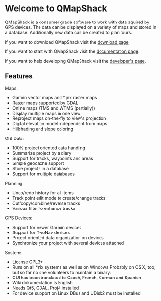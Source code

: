 # Welcome to QMapShack

QMapShack is a consumer grade software to work with data aquired by GPS devices. The data can be displayed on a variety of maps and stored in a database. Additionally new data can be created to plan tours. 

If you want to download QMapShack visit the [download page](https://bitbucket.org/maproom/qmapshack/downloads)

If you want to start with QMapShack visit the [documentation page](DocMain).

If you want to help developing QMapShack visit the [developer's page](Developer).

## Features

Maps:

* Garmin vector maps and *.jnx raster maps
* Raster maps supported by GDAL
* Online maps (TMS and WTMS (partially))
* Display multiple maps in one view
* Reproject maps on-the-fly to view's projection
* Digital elevation model independent from maps
* Hillshading and slope coloring

GIS Data:

* 100% project oriented data handling
* Summarize project by a diary
* Support for tracks, waypoints and areas
* Simple geocache support
* Store projects in a database
* Support for multiple databases

Planning:

* Undo/redo history for all items
* Track point edit mode to create/change tracks
* Cut/copy/combine/reverse tracks
* Various filter to enhance tracks

GPS Devices:

* Support for newer Garmin devices
* Support for TwoNav devices
* Project oriented data organization on devices
* Synchronize your project with several devices attached 

System:

* License GPL3+
* Runs on all *nix systems as well as on Windows
  Probably on OS X, too, but so far no one volunteers to 
  maintain a binary.
* GUI has been translated to Czech, French, German and Spanish
* Wiki dokumentation is English 
* Needs Qt5, GDAL, Proj4 installed
* For device support on Linux DBus and UDisk2 must be installed
